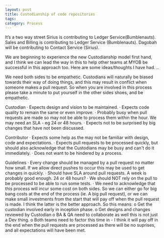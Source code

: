 ```yaml
---
layout: post
title: Custodianship of code repositories
tags: 
category: Process
---
```


It’s a two way street
Sirius is contributing to Ledger Service(Bumblenauts).
Sales and Billing is contributing to Ledger Service (Bumblenauts).
Dagobah will be contributing to Contact Service (Sirius).
 
We are beginning to experience the new Custodianship model first hand, and I think we can lead the way in this to help other teams at MYOB be successful in this approach too.  Here are some ideas/thoughts I have had. ..
 
We need both sides to be empathetic.
Custodians will naturally be biased towards their way of doing things, and this may result in conflict when someone makes a pull request.  So when you are involved in this process please take a minute to put yourself in the other sides shoes, and be empathetic.
 
Custodian
·         Expects design and vision to be maintained.
·         Expects code quality to remain the same or even improve.
·         Probably busy when pull requests are made so may not be able to process them within the hour.  We may need an SLA - eg 24 or 48 hours.
·         Expects not to be surprised by big changes that have not been discussed.
 
Contributor
·         Expects some help as the may not be familiar with design, code and expectations.
·         Expects pull requests to be processed quickly, but should also acknowledge that the Custodians may be busy and can't do it immediately.
·         Does not want to be hindered by a process.
 
Guidelines
·         Every change should be managed by a pull request no matter how small.  If we allow direct pushes to occur this may be used to get changes in quickly.
·         Should have SLA around pull requests.  A week is probably good enough.  24 or 48 hours?
·         We should NOT rely on the pull to be processed to be able to run some tests.
·         We need to acknowledge that this process will incur some cost on both sides.  So we can either go for big bang costs at the end of the process (ie. A big pull request), or we can make small investments from the start that will pay off when the pull request is made.  I think the latter is the better approach. So this means:
o    Get the custodian involved early in inception phase.
o    Get designs and changes reviewed by Custodian
o    BA & QA need to collaborate as well this is not just a Dev thing.
o    Both teams need to factor this time in - I think it will pay off in the end when the pull requests are processed as there will be no suprises, and all expectations will have been met.
